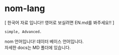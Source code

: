 # nom-lang

[ 한국어 자료 입니다!! 영어로 보실려면 EN.md를 봐주세요!! ]

```
simple, Advanced.
```

nom 언어입니다! 데이터 베이스 언어입니다. </br>
자세한 docs는 MD 폴더에 있습니다.
